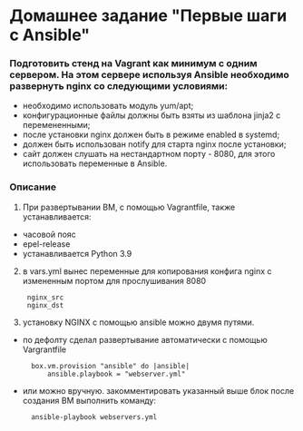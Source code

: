 # Домашнее задание "Первые шаги с Ansible"

### Подготовить стенд на Vagrant как минимум с одним сервером. На этом сервере используя Ansible необходимо развернуть nginx со следующими условиями:

- необходимо использовать модуль yum/apt;
- конфигурационные файлы должны быть взяты из шаблона jinja2 с перемененными;
- после установки nginx должен быть в режиме enabled в systemd;
- должен быть использован notify для старта nginx после установки;
- сайт должен слушать на нестандартном порту - 8080, для этого использовать переменные в Ansible.

### Описание 
1. При развертывании ВМ, с помощью Vagrantfile, также устанавливается:
- часовой пояс
- epel-release
- устанавливается Python 3.9

2. в vars.yml вынес переменные для копирования конфига nginx с измененным портом для прослушивания 8080 

        nginx_src     
        nginx_dst

3. установку NGINX с помощью ansible можно двумя путями.
- по дефолту сделал развертывание автоматически с помощью Vargrantfile

        box.vm.provision "ansible" do |ansible|    
            ansible.playbook = "webserver.yml"

- или можно вручную.
    закомментировать указанный выше блок 
    после создания ВМ выполнить команду: 

        ansible-playbook webservers.yml
